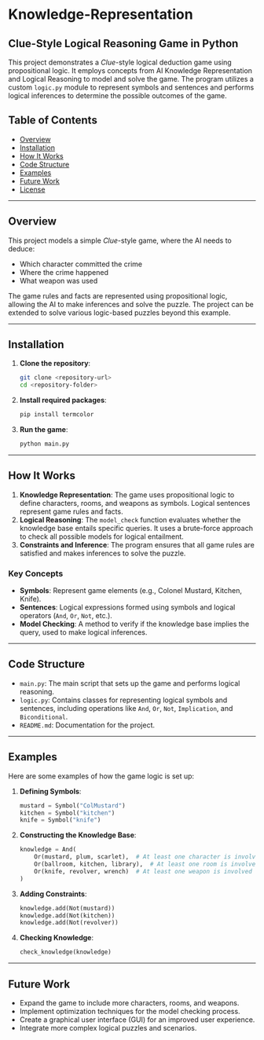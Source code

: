# Knowledge-Representation

## Clue-Style Logical Reasoning Game in Python

This project demonstrates a *Clue*-style logical deduction game using propositional logic. It employs concepts from AI Knowledge Representation and Logical Reasoning to model and solve the game. The program utilizes a custom `logic.py` module to represent symbols and sentences and performs logical inferences to determine the possible outcomes of the game.

## Table of Contents
- [Overview](#overview)
- [Installation](#installation)
- [How It Works](#how-it-works)
- [Code Structure](#code-structure)
- [Examples](#examples)
- [Future Work](#future-work)
- [License](#license)

---

## Overview
This project models a simple *Clue*-style game, where the AI needs to deduce:
- Which character committed the crime
- Where the crime happened
- What weapon was used

The game rules and facts are represented using propositional logic, allowing the AI to make inferences and solve the puzzle. The project can be extended to solve various logic-based puzzles beyond this example.

---

## Installation
1. **Clone the repository**:
   ```bash
   git clone <repository-url>
   cd <repository-folder>
   ```

2. **Install required packages**:
   ```bash
   pip install termcolor
   ```

3. **Run the game**:
   ```bash
   python main.py
   ```

---

## How It Works
1. **Knowledge Representation**: The game uses propositional logic to define characters, rooms, and weapons as symbols. Logical sentences represent game rules and facts.
2. **Logical Reasoning**: The `model_check` function evaluates whether the knowledge base entails specific queries. It uses a brute-force approach to check all possible models for logical entailment.
3. **Constraints and Inference**: The program ensures that all game rules are satisfied and makes inferences to solve the puzzle.

### Key Concepts
- **Symbols**: Represent game elements (e.g., Colonel Mustard, Kitchen, Knife).
- **Sentences**: Logical expressions formed using symbols and logical operators (`And`, `Or`, `Not`, etc.).
- **Model Checking**: A method to verify if the knowledge base implies the query, used to make logical inferences.

---

## Code Structure
- `main.py`: The main script that sets up the game and performs logical reasoning.
- `logic.py`: Contains classes for representing logical symbols and sentences, including operations like `And`, `Or`, `Not`, `Implication`, and `Biconditional`.
- `README.md`: Documentation for the project.

---

## Examples
Here are some examples of how the game logic is set up:
1. **Defining Symbols**:
   ```python
   mustard = Symbol("ColMustard")
   kitchen = Symbol("kitchen")
   knife = Symbol("knife")
   ```

2. **Constructing the Knowledge Base**:
   ```python
   knowledge = And(
       Or(mustard, plum, scarlet),  # At least one character is involved
       Or(ballroom, kitchen, library),  # At least one room is involved
       Or(knife, revolver, wrench)  # At least one weapon is involved
   )
   ```

3. **Adding Constraints**:
   ```python
   knowledge.add(Not(mustard))
   knowledge.add(Not(kitchen))
   knowledge.add(Not(revolver))
   ```

4. **Checking Knowledge**:
   ```python
   check_knowledge(knowledge)
   ```

---

## Future Work
- Expand the game to include more characters, rooms, and weapons.
- Implement optimization techniques for the model checking process.
- Create a graphical user interface (GUI) for an improved user experience.
- Integrate more complex logical puzzles and scenarios.
